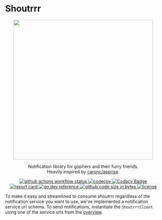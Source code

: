 # Shoutrrr

<div align="center">
<img src="https://raw.githubusercontent.com/containrrr/shoutrrr/main/docs/shoutrrr-logotype.png" height="450" width="450" />
</div>

<p align="center">
Notification library for gophers and their furry friends.<br />
Heavily inspired by <a href="https://github.com/caronc/apprise">caronc/apprise</a>.
</p>

<p align="center" class="badges">
    <a target="_blank" rel="noopener noreferrer" href="https://github.com/containrrr/shoutrrr/workflows/Main%20Workflow/badge.svg">
        <img src="https://github.com/containrrr/shoutrrr/workflows/Main%20Workflow/badge.svg" alt="github actions workflow status">
    </a>
    <a href="https://codecov.io/gh/containrrr/shoutrrr" rel="nofollow">
        <img alt="codecov" src="https://codecov.io/gh/containrrr/shoutrrr/branch/main/graph/badge.svg">
    </a>
    <a href="https://www.codacy.com/gh/containrrr/shoutrrr/dashboard?utm_source=github.com&amp;utm_medium=referral&amp;utm_content=containrrr/shoutrrr&amp;utm_campaign=Badge_Grade" rel="nofollow">
        <img alt="Codacy Badge" src="https://app.codacy.com/project/badge/Grade/47eed72de79448e2a6e297d770355544">
    </a>
    <a href="https://goreportcard.com/badge/github.com/containrrr/shoutrrr" rel="nofollow">
        <img alt="report card" src="https://goreportcard.com/badge/github.com/containrrr/shoutrrr">
    </a>
    <a href="https://pkg.go.dev/github.com/containrrr/shoutrrr" rel="nofollow">
        <img alt="go.dev reference" src="https://img.shields.io/badge/go.dev-reference-007d9c?logo=go&amp;logoColor=white&amp;style=flat-square">
    </a>
    <a href="https://github.com/containrrr/shoutrrr">
        <img alt="github code size in bytes" src="https://img.shields.io/github/languages/code-size/containrrr/shoutrrr.svg?style=flat-square">
    </a>
    <a href="https://github.com/containrrr/shoutrrr/blob/main/LICENSE">
        <img alt="license" src="https://img.shields.io/github/license/containrrr/shoutrrr.svg?style=flat-square">
    </a>
</p>



To make it easy and streamlined to consume shoutrrr regardless of the notification service you want to use,
we've implemented a notification service url schema. To send notifications, instantiate the `ShoutrrrClient` using one of
the service urls from the [overview](services/overview.md).
